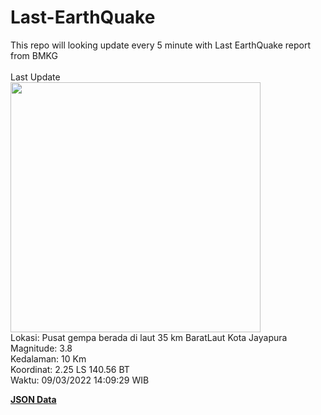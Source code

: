 # Last-EarthQuake
This repo will looking update every 5 minute with Last EarthQuake report from BMKG
<br>
<br>
Last Update
<br>
<img src="https://ews.bmkg.go.id/TEWS/data/20220309140929.mmi.jpg" width="400"/>
<br>
Lokasi: Pusat gempa berada di laut 35 km BaratLaut Kota Jayapura <br>
Magnitude: 3.8 <br>
Kedalaman: 10 Km <br>
Koordinat: 2.25 LS 140.56 BT <br>
Waktu: 09/03/2022 14:09:29 WIB <br>

<a href="./data/data.json">**JSON Data**</a>

